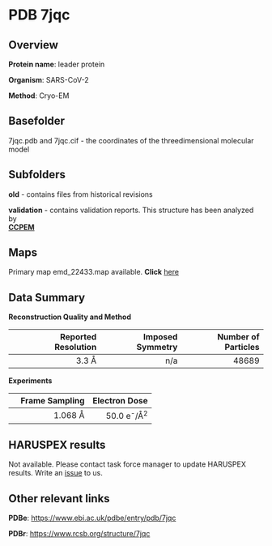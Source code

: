 # PDB 7jqc

## Overview

**Protein name**: leader protein

**Organism**: SARS-CoV-2

**Method**: Cryo-EM



## Basefolder

7jqc.pdb and 7jqc.cif - the coordinates of the threedimensional molecular model

## Subfolders



**old** - contains files from historical revisions

**validation** - contains validation reports. This structure has been analyzed by <br>     [**CCPEM**](https://github.com/thorn-lab/coronavirus_structural_task_force/tree/master/pdb/leader_protein/SARS-CoV-2/7jqc/validation/ccpem-validation)



## Maps

Primary map emd_22433.map available. **Click** [here](http://ftp.wwpdb.org/pub/emdb/structures/EMD-22433/map/) 

## Data Summary
**Reconstruction Quality and Method**

|   | Reported Resolution | Imposed Symmetry | Number of Particles |
|---|-------------:|----------------:|--------------:|
|   |3.3 Å|n/a|48689|

**Experiments**

|   | Frame Sampling | Electron Dose |
|---|-------------:|----------------:|
|   |1.068 Å|50.0 e<sup>-</sup>/Å<sup>2</sup>|

## HARUSPEX results

Not available. Please contact task force manager to update HARUSPEX results. Write an [issue](https://github.com/thorn-lab/coronavirus_structural_task_force/issues) to us.

## Other relevant links 
**PDBe**:  https://www.ebi.ac.uk/pdbe/entry/pdb/7jqc
 
**PDBr**: https://www.rcsb.org/structure/7jqc 
